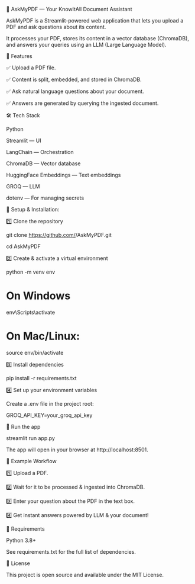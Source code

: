 📄 AskMyPDF — Your KnowItAll Document Assistant

AskMyPDF is a Streamlit-powered web application that lets you upload a PDF and ask questions about its content.

It processes your PDF, stores its content in a vector database (ChromaDB), and answers your queries using an LLM (Large Language Model).


🚀 Features

✅ Upload a PDF file.

✅ Content is split, embedded, and stored in ChromaDB.

✅ Ask natural language questions about your document.

✅ Answers are generated by querying the ingested document.


🛠️ Tech Stack

Python

Streamlit — UI

LangChain — Orchestration

ChromaDB — Vector database

HuggingFace Embeddings — Text embeddings

GROQ — LLM

dotenv — For managing secrets


📂 Setup & Installation:

1️⃣ Clone the repository

git clone https://github.com/<your-username>/AskMyPDF.git

cd AskMyPDF


2️⃣ Create & activate a virtual environment

python -m venv env

# On Windows
env\Scripts\activate

# On Mac/Linux:
source env/bin/activate


3️⃣ Install dependencies

pip install -r requirements.txt


4️⃣ Set up your environment variables

Create a .env file in the project root:

GROQ_API_KEY=your_groq_api_key


📄 Run the app

streamlit run app.py

The app will open in your browser at http://localhost:8501.


📝 Example Workflow

1️⃣ Upload a PDF.

2️⃣ Wait for it to be processed & ingested into ChromaDB.

3️⃣ Enter your question about the PDF in the text box.

4️⃣ Get instant answers powered by LLM & your document!



📜 Requirements

Python 3.8+

See requirements.txt for the full list of dependencies.


📄 License

This project is open source and available under the MIT License.

